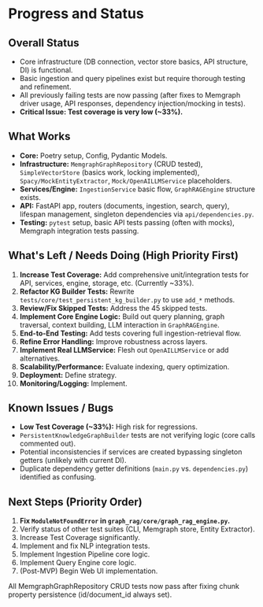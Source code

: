 # Progress and Status

## Overall Status
- Core infrastructure (DB connection, vector store basics, API structure, DI) is functional.
- Basic ingestion and query pipelines exist but require thorough testing and refinement.
- All previously failing tests are now passing (after fixes to Memgraph driver usage, API responses, dependency injection/mocking in tests).
- **Critical Issue: Test coverage is very low (~33%).**

## What Works
- **Core:** Poetry setup, Config, Pydantic Models.
- **Infrastructure:** `MemgraphGraphRepository` (CRUD tested), `SimpleVectorStore` (basics work, locking implemented), `Spacy/MockEntityExtractor`, `Mock/OpenAILLMService` placeholders.
- **Services/Engine:** `IngestionService` basic flow, `GraphRAGEngine` structure exists.
- **API:** FastAPI app, routers (documents, ingestion, search, query), lifespan management, singleton dependencies via `api/dependencies.py`.
- **Testing:** `pytest` setup, basic API tests passing (often with mocks), Memgraph integration tests passing.

## What's Left / Needs Doing (High Priority First)
1.  **Increase Test Coverage:** Add comprehensive unit/integration tests for API, services, engine, storage, etc. (Currently ~33%).
2.  **Refactor KG Builder Tests:** Rewrite `tests/core/test_persistent_kg_builder.py` to use `add_*` methods.
3.  **Review/Fix Skipped Tests:** Address the 45 skipped tests.
4.  **Implement Core Engine Logic:** Build out query planning, graph traversal, context building, LLM interaction in `GraphRAGEngine`.
5.  **End-to-End Testing:** Add tests covering full ingestion-retrieval flow.
6.  **Refine Error Handling:** Improve robustness across layers.
7.  **Implement Real LLMService:** Flesh out `OpenAILLMService` or add alternatives.
8.  **Scalability/Performance:** Evaluate indexing, query optimization.
9.  **Deployment:** Define strategy.
10. **Monitoring/Logging:** Implement.

## Known Issues / Bugs
*   **Low Test Coverage (~33%):** High risk for regressions.
*   `PersistentKnowledgeGraphBuilder` tests are not verifying logic (core calls commented out).
*   Potential inconsistencies if services are created bypassing singleton getters (unlikely with current DI).
*   Duplicate dependency getter definitions (`main.py` vs. `dependencies.py`) identified as confusing.

## Next Steps (Priority Order)
1.  **Fix `ModuleNotFoundError` in `graph_rag/core/graph_rag_engine.py`.**
2.  Verify status of other test suites (CLI, Memgraph store, Entity Extractor).
3.  Increase Test Coverage significantly.
4.  Implement and fix NLP integration tests.
5.  Implement Ingestion Pipeline core logic.
6.  Implement Query Engine core logic.
7.  (Post-MVP) Begin Web UI implementation.

All MemgraphGraphRepository CRUD tests now pass after fixing chunk property persistence (id/document_id always set). 